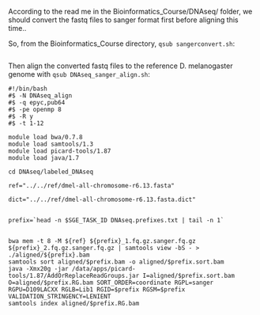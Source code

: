 According to the read me in the Bioinformatics_Course/DNAseq/ folder, we should convert the fastq files to sanger format first before aligning this time..

So, from the Bioinformatics_Course directory, ```qsub sangerconvert.sh```:

```
```

Then align the converted fastq files to the reference D. melanogaster genome with ```qsub DNAseq_sanger_align.sh```:
```
#!/bin/bash
#$ -N DNAseq_align
#$ -q epyc,pub64
#$ -pe openmp 8
#$ -R y
#$ -t 1-12

module load bwa/0.7.8
module load samtools/1.3
module load picard-tools/1.87
module load java/1.7

cd DNAseq/labeled_DNAseq

ref="../../ref/dmel-all-chromosome-r6.13.fasta"

dict="../../ref/dmel-all-chromosome-r6.13.fasta.dict"


prefix=`head -n $SGE_TASK_ID DNAseq.prefixes.txt | tail -n 1`


bwa mem -t 8 -M ${ref} ${prefix}_1.fq.gz.sanger.fq.gz ${prefix}_2.fq.gz.sanger.fq.gz | samtools view -bS - > ./aligned/${prefix}.bam
samtools sort aligned/$prefix.bam -o aligned/$prefix.sort.bam
java -Xmx20g -jar /data/apps/picard-tools/1.87/AddOrReplaceReadGroups.jar I=aligned/$prefix.sort.bam O=aligned/$prefix.RG.bam SORT_ORDER=coordinate RGPL=sanger RGPU=D109LACXX RGLB=Lib1 RGID=$prefix RGSM=$prefix VALIDATION_STRINGENCY=LENIENT
samtools index aligned/$prefix.RG.bam
```
